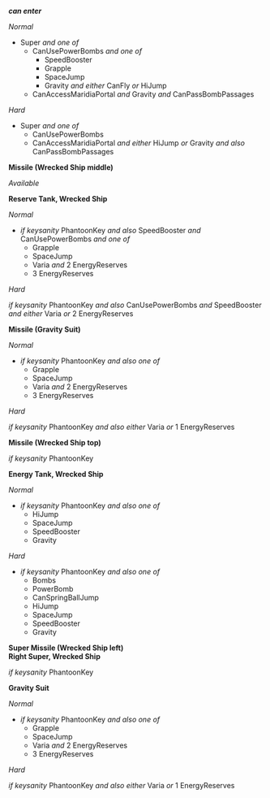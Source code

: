 ﻿***can enter***

*Normal*

- Super *and one of*
  - CanUsePowerBombs *and one of*
    - SpeedBooster
    - Grapple
    - SpaceJump
    - Gravity *and either* CanFly *or* HiJump
  - CanAccessMaridiaPortal *and* Gravity *and* CanPassBombPassages

*Hard*

- Super *and one of*
  - CanUsePowerBombs
  - CanAccessMaridiaPortal *and either* HiJump *or* Gravity *and also* CanPassBombPassages

**Missile (Wrecked Ship middle)**

*Available*

**Reserve Tank, Wrecked Ship**

*Normal*

- *if keysanity* PhantoonKey *and also* SpeedBooster *and* CanUsePowerBombs *and one of*
  - Grapple
  - SpaceJump
  - Varia *and* 2 EnergyReserves
  - 3 EnergyReserves

*Hard*

*if keysanity* PhantoonKey *and also* CanUsePowerBombs *and* SpeedBooster *and either* Varia *or* 2 EnergyReserves

**Missile (Gravity Suit)**

*Normal*

- *if keysanity* PhantoonKey *and also one of*
  - Grapple
  - SpaceJump
  - Varia *and* 2 EnergyReserves
  - 3 EnergyReserves

*Hard*

*if keysanity* PhantoonKey *and also either* Varia *or* 1 EnergyReserves

**Missile (Wrecked Ship top)**

*if keysanity* PhantoonKey

**Energy Tank, Wrecked Ship**

*Normal*

- *if keysanity* PhantoonKey *and also one of*
  - HiJump
  - SpaceJump
  - SpeedBooster
  - Gravity

*Hard*

- *if keysanity* PhantoonKey *and also one of*
  - Bombs
  - PowerBomb
  - CanSpringBallJump
  - HiJump
  - SpaceJump
  - SpeedBooster
  - Gravity

**Super Missile (Wrecked Ship left)**  
**Right Super, Wrecked Ship**

*if keysanity* PhantoonKey

**Gravity Suit**

*Normal*

- *if keysanity* PhantoonKey *and also one of*
  - Grapple
  - SpaceJump
  - Varia *and* 2 EnergyReserves
  - 3 EnergyReserves

*Hard*

*if keysanity* PhantoonKey *and also either* Varia *or* 1 EnergyReserves
